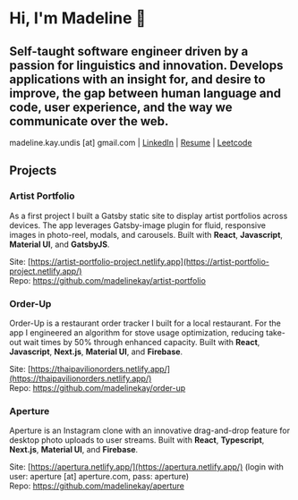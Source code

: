 # Hi, I'm Madeline 👋

## Self-taught software engineer driven by a passion for linguistics and innovation. Develops applications with an insight for, and desire to improve, the gap between human language and code, user experience, and the way we communicate over the web. 


madeline.kay.undis [at] gmail.com | [LinkedIn](https://www.linkedin.com/in/mad22und6780/) | [Resume](https://resume-2022-software.netlify.app/assets/Resume_Madeline_Undis.pdf) | [Leetcode](https://leetcode.com/madelinekay/)

## Projects

### Artist Portfolio

As a first project I built a Gatsby static site to display artist portfolios across devices. The app leverages Gatsby-image plugin for fluid, responsive images in photo-reel, modals, and carousels. Built with **React**, **Javascript**,  **Material UI**, and **GatsbyJS**.

Site: [https://artist-portfolio-project.netlify.app](https://artist-portfolio-project.netlify.app/)<br>
Repo: https://github.com/madelinekay/artist-portfolio

### Order-Up

Order-Up is a restaurant order tracker I built for a local restaurant. For the app I engineered an algorithm for stove usage optimization, reducing take-out wait times by 50% through enhanced capacity. Built with **React**, **Javascript**, **Next.js**, **Material UI**, and **Firebase**.

Site: [https://thaipavilionorders.netlify.app/](https://thaipavilionorders.netlify.app/)<br>
Repo: https://github.com/madelinekay/order-up

### Aperture

Aperture is an Instagram clone with an innovative drag-and-drop feature for desktop photo uploads to user streams. Built with **React**, **Typescript**, **Next.js**, **Material UI**, and **Firebase**.

Site: [https://apertura.netlify.app/](https://apertura.netlify.app/) (login with user: aperture [at] aperture.com, pass: aperture)<br>
Repo: https://github.com/madelinekay/aperture
